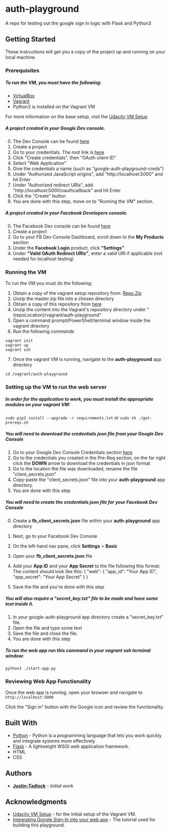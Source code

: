 # auth-playground

A repo for testing out the google sign in logic with Flask and Python3

## Getting Started

These instructions will get you a copy of the project up and running on your local machine.

### Prerequisites

##### To run the VM, you must have the following:
* [VirtualBox](https://www.virtualbox.org/wiki/Downloads)
* [Vagrant](https://www.vagrantup.com/)
* Python3 is installed on the Vagrant VM

For more information on the base setup, visit the [Udacity VM Setup](https://github.com/udacity/fullstack-nanodegree-vm)

##### A project created in your Google Dev console. 
0. The Dev Console can be found [here](https://console.developers.google.com)
1. Create a project
2. Go to your credentials. The root link is [here](https://console.developers.google.com/apis/credentials)
3. Click "Create credentials", then "OAuth client ID"
4. Select "Web Application"
5. Give the credentials a name (such as "google-auth-playground-creds")
6. Under "Authorized JavaScript origins", add "http://localhost:5000" and hit Enter
7. Under "Authorized redirect URIs", add "http://localhost:5000/oauthcallback" and hit Enter
8. Click the "Create" button
9. You are done with this step, move on to "Running the VM" section.

##### A project created in your Facebook Developers console.
0. The Facebook Dev console can be found [here](https://developers.facebook.com)
1. Create a project
2. Go to your FB Dev Console Dashboard, scroll down to the **My Products** section
3. Under the **Facebook Login** product, click **"Settings"**
4. Under **"Valid OAuth Redirect URIs"**, enter a valid URI if applicable (not needed for localhost testing)

### Running the VM

To run the VM you must do the following:
1. Obtain a copy of the vagrant setup repository from: [Repo Zip](https://github.com/udacity/fullstack-nanodegree-vm/archive/master.zip)
2. Unzip the master.zip file into a chosen directory
3. Obtain a copy of this repository from [here](https://github.com/Justin-Tadlock/auth-playground/archive/master.zip) 
4. Unzip the content into the Vagrant's repository directory under "{repoLocation}/vagrant/auth-playground"
5. Open a command prompt/PowerShell/terminal window inside the vagrant directory
6. Run the following commands
```
vagrant init
vagrant up
vagrant ssh
```
7. Once the vagrant VM is running, navigate to the **auth-playground** app directory
``` 
cd /vagrant/auth-playground 
```

### Setting up the VM to run the web server

##### In order for the application to work, you must install the appropriate modules on your vagrant VM:
```sudo pip3 install --upgrade -r requirements.txt```
or
```sudo sh ./get-prereqs.sh ```

##### You will need to download the credentials json file from your Google Dev Console
1. Go to your Google Dev Console Credentials section [here](https://console.developers.google.com/apis/credentials)
2. Go to the credentials you created in the Pre-Req section, on the far right click the **DOWN** arrow to download the credentials in json format
3. Go to the location the file was downloaded, rename the file "client_secrets.json"
4. Copy-paste the "client_secrets.json" file into your **auth-playground** app directory.
5. You are done with this step

##### You will need to create the credentials json file for your Facebook Dev Console
0. Create a **fb_client_secrets.json** file within your **auth-playground** app directory 
1. Next, go to your Facebook Dev Console 
2. On the left-hand nav pane, click **Settings** > **Basic**
3. Open your **fb_client_secrets.json** file 
4. Add your **App ID** and your **App Secret** to the file following this format:
The content should look like this:
{
    "web": {
        "app_id": "Your App ID",
        "app_secret": "Your App Secret"
    }
}

5. Save the file and you're done with this step

##### You will also require a "secret_key.txt" file to be made and have some text inside it.
1. In your google-auth-playground app directory create a "secret_key.txt" file.
2. Open the file and type some text
3. Save the file and close the file.
4. You are done with this step

##### To run the web app run this command in your vagrant ssh terminal window:
``` python3 ./start-app.py ```

### Reviewing Web App Functionality
Once the web app is running, open your browser and navigate to 
``` http://localhost:5000 ```

Click the "Sign in" button with the Google icon and review the functionality.


## Built With

* [Python](https://www.python.org/downloads/) - Python is a programming language that lets you work quickly and integrate systems more effectively
* [Flask](https://palletsprojects.com/p/flask/) - A lightweight WSGI web application framework.
* HTML
* CSS

## Authors

* **[Justin-Tadlock](https://github.com/Justin-Tadlock)** - *Initial work*

## Acknowledgments

* [Udacity VM Setup](https://github.com/udacity/fullstack-nanodegree-vm) - for the initial setup of the Vagrant VM.
* [Integrating Google Sign-In into your web app](https://developers.google.com/identity/sign-in/web/sign-in) - The tutorial used for building this playground.


